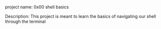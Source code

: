 project name: 0x00 shell basics

Description: This project is meant to learn the basics of navigating our shell through the terminal